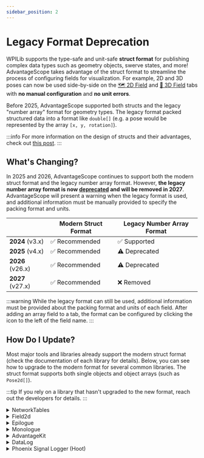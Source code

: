 ```yaml
---
sidebar_position: 2
---
```


# Legacy Format Deprecation

WPILib supports the type-safe and unit-safe **struct format** for publishing complex data types such as geometry objects, swerve states, and more! AdvantageScope takes advantage of the struct format to streamline the process of configuring fields for visualization. For example, 2D and 3D poses can now be used side-by-side on the [🗺 2D Field](tab-reference/2d-field) and [👀 3D Field](tab-reference/3d-field) tabs with **no manual configuration** and **no unit errors**.

Before 2025, AdvantageScope supported both structs and the legacy "number array" format for geometry types. The legacy format packed structured data into a format like `double[]` (e.g. a pose would be represented by the array `[x, y, rotation]`).

:::info
For more information on the design of structs and their advantages, check out [this post](https://www.chiefdelphi.com/t/introducing-monologue-annotation-based-telemetry-and-data-logging-for-java-teams/443917/5).
:::

## What's Changing?

In 2025 and 2026, AdvantageScope continues to support both the modern struct format and the legacy number array format. However, **the legacy number array format is now <u>deprecated</u> and will be removed in 2027**. AdvantageScope will present a warning when the legacy format is used, and additional information must be manually provided to specify the packing format and units.

|                  | Modern Struct Format | Legacy Number Array Format |
| ---------------- | -------------------- | -------------------------- |
| **2024** (v3.x)  | ✅ Recommended       | ✅ Supported               |
| **2025** (v4.x)  | ✅ Recommended       | ⚠️ Deprecated              |
| **2026** (v26.x) | ✅ Recommended       | ⚠️ Deprecated              |
| **2027** (v27.x) | ✅ Recommended       | ❌ Removed                 |

:::warning
While the legacy format can still be used, additional information must be provided about the packing format and units of each field. After adding an array field to a tab, the format can be configured by clicking the icon to the left of the field name.
:::

## How Do I Update?

Most major tools and libraries already support the modern struct format (check the documentation of each library for details). Below, you can see how to upgrade to the modern format for several common libraries. The struct format supports both single objects and object arrays (such as `Pose2d[]`).

:::tip
If you rely on a library that hasn't upgraded to the new format, reach out the developers for details.
:::

<details>
<summary>NetworkTables</summary>

To publish struct data to NetworkTables, create a `StructPublisher` with the desired type and call `set()` as shown below.

```java
StructPublisher<Pose2d> publisher = NetworkTableInstance.getDefault()
  .getStructTopic("MyPose", Pose2d.struct).publish();
publisher.set(new Pose2d());
```

:::tip
WPILib will support a struct alternative to the [`SmartDashboard`](https://github.wpilib.org/allwpilib/docs/release/java/edu/wpi/first/wpilibj/smartdashboard/SmartDashboard.html) style `put` methods in 2027. In the meantime, consider using another logging library such as Monologue that supports an imperative API.
:::

</details>

<details>
<summary>Field2d</summary>

WPILib's `Field2d` class does not support the modern struct format, but will be superseded by an improved telemetry API in 2027. In the meantime, users who wish to try the modern format can publish pose data using the NetworkTables API shown above.

</details>

<details>
<summary>Epilogue</summary>

To publish struct data using Epilogue, simply return a supported object type from a logged method:

```java
@Logged
public class MyClass {
  public Pose2d getPose() {
    return new Pose2d();
  }
}
```

</details>

<details>
<summary>Monologue</summary>

To publish struct data using Monologue, simply return a supported object type from a method tagged with `@Log`:

```java
@Log
public Pose2d getPose() {
  return new Pose2d();
}
```

Objects can also be logged imperatively:

```java
log("MyPose", new Pose2d());
```

</details>

<details>
<summary>AdvantageKit</summary>

To log and replay struct data using AdvantageKit, simply pass a supported object type to the `recordOutput` method, return it from a method/field tagged with `@AutoLogOutput`, or include it in an inputs class tagged with `@AutoLog`.

```java
// Standard output logging
Logger.recordOutput("MyPose", new Pose2d());

// Annotation output logging
public class MyClass {
  @AutoLogOutput
  public Pose2d getPose() {
    return new Pose2d();
  }

  @AutoLogOutput
  public Pose2d myPose = new Pose2d();
}

// Inputs class
@AutoLog
public class Inputs {
  public Pose2d myPose = new Pose2d();
}
```

</details>

<details>
<summary>DataLog</summary>

To append struct data to a raw `DataLog`, create a `StructLogEntry` with the desired type and call `set()` as shown below.

```java
StructLogEntry<Pose2d> logEntry =
        StructLogEntry.create(DataLogManager.getLog(), "MyPose", Pose2d.struct);
logEntry.append(new Pose2d());
```

</details>

<details>
<summary>Phoenix Signal Logger (Hoot)</summary>

The Phoenix signal logger does not support the modern struct format. Consider publishing geometry data using one of the logging libraries shown above instead of using custom signals in Phoenix.

:::tip
AdvantageScope can automatically merge log files from multiple sources, such as Hoot and WPILOG files. See [here](/overview/log-files) for details.
:::

</details>

